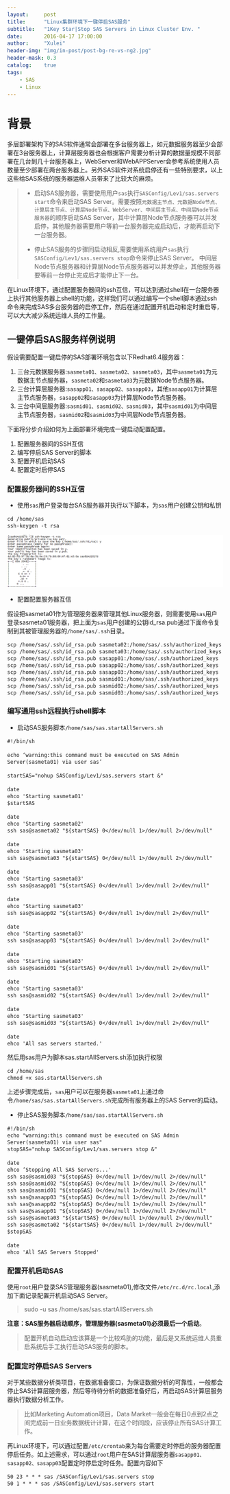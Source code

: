 ```yaml
---
layout:     post
title:      "Linux集群环境下一键停启SAS服务"
subtitle:   "1Key Star|Stop SAS Servers in Linux Cluster Env. "
date:       2016-04-17 17:00:00
author:     "Xulei"
header-img: "img/in-post/post-bg-re-vs-ng2.jpg"
header-mask: 0.3
catalog:    true
tags:
    - SAS
    - Linux
---
```


# 背景

多层部署架构下的SAS软件通常会部署在多台服务器上，如元数据服务器至少会部署在3台服务器上，计算层服务器也会根据客户需要分析计算的数据量规模不同部署在几台到几十台服务器上，WebServer和WebAPPServer会参考系统使用人员数量至少部署在两台服务器上。另外SAS软件对系统启停还有一些特别要求，以上这些给SAS系统的服务器运维人员带来了比较大的麻烦。

>
> * 启动SAS服务器，需要使用用户`sas`执行`SASConfig/Lev1/sas.servers start`命令来启动SAS Server。需要按照`元数据主节点、元数据Node节点、计算层主节点、计算层Node节点、WebServer、中间层主节点、中间层Node节点服务器`的顺序启动SAS Server，其中计算层Node节点服务器可以并发启停，其他服务器需要用户等前一台服务器完成启动后，才能再启动下一台服务器。
>
> * 停止SAS服务的步骤同启动相反,需要使用系统用户`sas`执行`SASConfig/Lev1/sas.servers stop`命令来停止SAS Server。 中间层Node节点服务器和计算层Node节点服务器可以并发停止，其他服务器要等前一台停止完成后才能停止下一台。

在Linux环境下，通过配置服务器间的ssh互信，可以达到通过shell在一台服务器上执行其他服务器上shell的功能，这样我们可以通过编写一个shell脚本通过ssh命令来完成SAS多台服务器的启停工作，然后在通过配置开机启动和定时重启等，可以大大减少系统运维人员的工作量。

## 一键停启SAS服务样例说明
假设需要配置一键启停的SAS部署环境包含以下Redhat6.4服务器：

1. 三台元数据服务器:`sasmeta01、sasmeta02、sasmeta03`，其中`sasmeta01`为元数据主节点服务器，`sasmeta02`和`sasmeta03`为元数据Node节点服务器。
2. 三台计算层服务器:`sasapp01、sasapp02、sasapp03`，其他`sasapp01`为计算层主节点服务器，`sasapp02`和`sasapp03`为计算层Node节点服务器。
3. 三台中间层服务器:`sasmid01、sasmid02、sasmid03`，其中`sasmid01`为中间层主节点服务器，`sasmid02`和`sasmid03`为中间层Node节点服务器。

下面将分步介绍如何为上面部署环境完成一键启动配置配置。

1. 配置服务器间的SSH互信
2. 编写停启SAS Server的脚本
5. 配置开机启动SAS
6. 配置定时启停SAS


### 配置服务器间的SSH互信

* 使用`sas`用户登录每台SAS服务器并执行以下脚本，为`sas`用户创建公钥和私钥

```
cd /home/sas
ssh-keygen -t rsa
```

![](/img/in-post/2017-04-07/ssh-keygen.png)

* 配置配置服务器互信 

假设把sasmeta01作为管理服务器来管理其他Linux服务器，则需要使用`sas`用户登录sasmeta01服务器，把上面为`sas`用户创建的公钥id_rsa.pub通过下面命令复制到其被管理服务器的`/home/sas/.ssh`目录。

```
scp /home/sas/.ssh/id_rsa.pub sasmeta02:/home/sas/.ssh/authorized_keys
scp /home/sas/.ssh/id_rsa.pub sasmeta03:/home/sas/.ssh/authorized_keys
scp /home/sas/.ssh/id_rsa.pub sasapp01:/home/sas/.ssh/authorized_keys
scp /home/sas/.ssh/id_rsa.pub sasapp02:/home/sas/.ssh/authorized_keys
scp /home/sas/.ssh/id_rsa.pub sasapp03:/home/sas/.ssh/authorized_keys
scp /home/sas/.ssh/id_rsa.pub sasmid01:/home/sas/.ssh/authorized_keys
scp /home/sas/.ssh/id_rsa.pub sasmid02:/home/sas/.ssh/authorized_keys
scp /home/sas/.ssh/id_rsa.pub sasmid03:/home/sas/.ssh/authorized_keys
```

### 编写通用ssh远程执行shell脚本
* 启动SAS服务脚本`/home/sas/sas.startAllServers.sh`

``` shell
#!/bin/sh

echo ‘warning:this command must be executed on SAS Admin Server(sasmeta01) via user sas’

startSAS="nohup SASConfig/Lev1/sas.servers start &"

date 
ehco 'Starting sasmeta01'
$startSAS

date 
ehco 'Starting sasmeta02'
ssh sas@sasmeta02 "${startSAS} 0</dev/null 1>/dev/null 2>/dev/null"

date 
ehco 'Starting sasmeta03'
ssh sas@sasmeta03 "${startSAS} 0</dev/null 1>/dev/null 2>/dev/null"

date 
ehco 'Starting sasmeta03'
ssh sas@sasapp01 "${startSAS} 0</dev/null 1>/dev/null 2>/dev/null"

date 
ehco 'Starting sasmeta03'
ssh sas@sasapp02 "${startSAS} 0</dev/null 1>/dev/null 2>/dev/null"

date 
ehco 'Starting sasmeta03'
ssh sas@sasapp03 "${startSAS} 0</dev/null 1>/dev/null 2>/dev/null"

date 
ehco 'Starting sasmeta03'
ssh sas@sasmid01 "${startSAS} 0</dev/null 1>/dev/null 2>/dev/null"

date 
ehco 'Starting sasmeta03'
ssh sas@sasmid02 "${startSAS} 0</dev/null 1>/dev/null 2>/dev/null"

date
ehco 'Starting sasmeta03'
ssh sas@sasmid03 "${startSAS} 0</dev/null 1>/dev/null 2>/dev/null"

date 
ehco 'All sas servers started.'
```

然后用sas用户为脚本sas.startAllServers.sh添加执行权限

``` shell
cd /home/sas
chmod +x sas.startAllServers.sh
```

上述步骤完成后，`sas`用户可以在服务器`sasmeta01`上通过命令`/home/sas/sas.startAllServers.sh`完成所有服务器上的SAS Server的启动。

* 停止SAS服务脚本`/home/sas/sas.startAllServers.sh`

``` shell
#!/bin/sh
echo "warning:this command must be executed on SAS Admin Server(sasmeta01) via user sas"
stopSAS="nohup SASConfig/Lev1/sas.servers stop &"

date
ehco ’Stopping All SAS Servers...'
ssh sas@sasmid03 "${stopSAS} 0</dev/null 1>/dev/null 2>/dev/null"
ssh sas@sasmid02 "${stopSAS} 0</dev/null 1>/dev/null 2>/dev/null"
ssh sas@sasmid01 "${stopSAS} 0</dev/null 1>/dev/null 2>/dev/null"
ssh sas@sasapp03 "${stopSAS} 0</dev/null 1>/dev/null 2>/dev/null"
ssh sas@sasapp02 "${stopSAS} 0</dev/null 1>/dev/null 2>/dev/null"
ssh sas@sasapp01 "${stopSAS} 0</dev/null 1>/dev/null 2>/dev/null"
ssh sas@sasmeta03 "${startSAS} 0</dev/null 1>/dev/null 2>/dev/null"
ssh sas@sasmeta02 "${startSAS} 0</dev/null 1>/dev/null 2>/dev/null"
$stopSAS

date
ehco 'All SAS Servers Stopped'
```

### 配置开机启动SAS

使用`root`用户登录SAS管理服务器(sasmeta01),修改文件`/etc/rc.d/rc.local`,添加下面记录配置开机启动SAS Server。

> sudo -u sas /home/sas/sas.startAllServers.sh

**注意：SAS服务器启动顺序，管理服务器(sasmeta01)必须最后一个启动**。

> 配置开机自动启动应该算是一个比较鸡肋的功能，最后是又系统运维人员重启系统后手工执行启动SAS服务的脚本。

### 配置定时停启SAS Servers

对于某些数据分析类项目，在数据准备窗口，为保证数据分析的可靠性，一般都会停止SAS计算层服务器，然后等待待分析的数据准备好后，再启动SAS计算层服务器执行数据分析工作。

> 比如Marketing Automation项目，Data Market一般会在每日0点到2点之间完成前一日业务数据统计计算，在这个时间段，应该停止所有SAS计算工作。

再Linux环境下，可以通过配置`/etc/crontab`来为每台需要定时停启的服务器配置停启任务。如上述需求，可以通过`root`用户在SAS计算层服务器`sasapp01、sasapp02、sasapp03`配置定时停启定时任务。配置内容如下

``` shell
50 23 * * * sas /SASConfig/Lev1/sas.servers stop
50 1 * * * sas /SASConfig/Lev1/sas.servers start  
```




